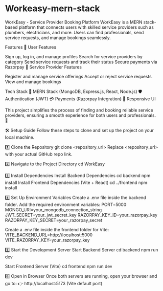 # Workeasy-mern-stack
WorkEasy - Service Provider Booking Platform
WorkEasy is a MERN stack-based platform that connects users with skilled service providers such as plumbers, electricians, and more. Users can find professionals, send service requests, and manage bookings seamlessly.

Features
🔹 User Features

Sign up, log in, and manage profiles
Search for service providers by category
Send service requests and track their status
Secure payments via Razorpay
🔹 Service Provider Features

Register and manage service offerings
Accept or reject service requests
View and manage bookings

Tech Stack
🚀 MERN Stack (MongoDB, Express.js, React, Node.js)
🛡️ Authentication (JWT)
💳 Payments (Razorpay Integration)
📱 Responsive UI

This project simplifies the process of finding and booking reliable service providers, ensuring a smooth experience for both users and professionals. 🚀


🛠️ Setup Guide
Follow these steps to clone and set up the project on your local machine.

1️⃣ Clone the Repository
git clone <repository_url>
Replace <repository_url> with your actual GitHub repo link.

2️⃣ Navigate to the Project Directory
cd WorkEasy

3️⃣ Install Dependencies
Install Backend Dependencies
cd backend
npm install
Install Frontend Dependencies (Vite + React)
cd ../frontend
npm install

4️⃣ Set Up Environment Variables
Create a .env file inside the backend folder.
Add the required environment variables:
PORT=5000
MONGO_URI=your_mongodb_connection_string
JWT_SECRET=your_jwt_secret_key
RAZORPAY_KEY_ID=your_razorpay_key
RAZORPAY_KEY_SECRET=your_razorpay_secret

Create a .env file inside the frontend folder for Vite:
VITE_BACKEND_URL=http://localhost:5000
VITE_RAZORPAY_KEY=your_razorpay_key

5️⃣ Start the Development Server
Start Backend Server
cd backend
npm run dev

Start Frontend Server (Vite)
cd frontend
npm run dev

6️⃣ Open in Browser
Once both servers are running, open your browser and go to:
👉 http://localhost:5173 (Vite default port)
